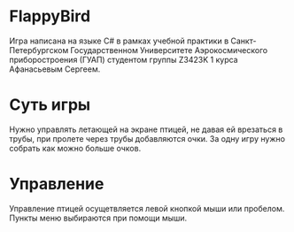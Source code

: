 # FlappyBird
Игра написана на языке C# в рамках учебной практики в Санкт-Петербургском Государственном Университете Аэрокосмического приборостроения (ГУАП) студентом группы Z3423K 1 курса Афанасьевым Сергеем.
# Суть игры
Нужно управлять летающей на экране птицей, не давая ей врезаться в трубы, при пролете через трубы добавляются очки. За одну игру нужно собрать как можно больше очков.
# Управление
Управление птицей осущетвляется левой кнопкой мыши или пробелом. Пункты меню выбираются при помощи мыши.
